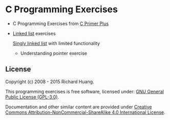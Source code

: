 # C Programming Exercises

- C Programming Exercises from [C Primer Plus](https://github.com/rickypc/ricky-exercises/tree/master/c_primer_plus)

- [Linked list](https://github.com/rickypc/ricky-exercises/tree/master/linked_list) exercises

  [Singly linked list](https://github.com/rickypc/ricky-exercises/blob/master/linked_list/1_0_singly_linked_list.c) with limited functionality
  + Understanding pointer exercise

License
-
Copyright (c) 2008 - 2015 Richard Huang.

This programming exercises is free software, licensed under: [GNU General Public License (GPL-3.0)](http://www.gnu.org/licenses/gpl-3.0.en.html).

Documentation and other similar content are provided under [Creative Commons Attribution-NonCommercial-ShareAlike 4.0 International License](http://creativecommons.org/licenses/by-nc-sa/4.0/).
